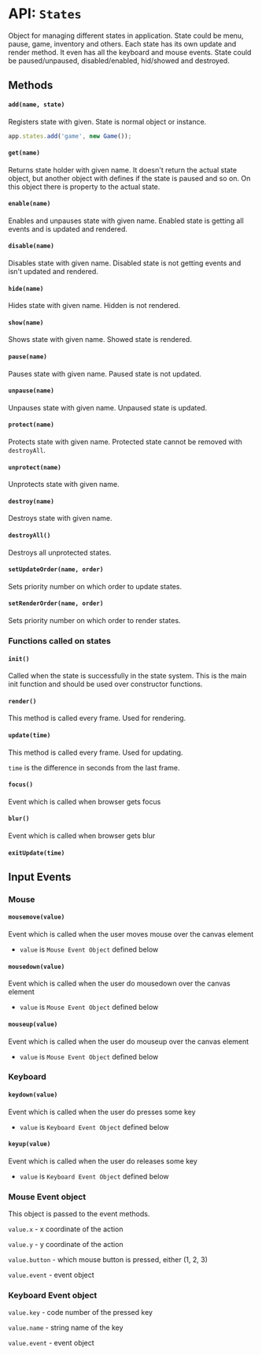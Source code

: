# API: `States`

Object for managing different states in application. State could be menu, pause,
game, inventory and others. Each state has its own update and render method. It
even has all the keyboard and mouse events. State could be paused/unpaused, disabled/enabled,
hid/showed and destroyed.

Methods
-------

#### `add(name, state)`

Registers state with given. State is normal object or instance.

```javascript
app.states.add('game', new Game());
```

#### `get(name)`

Returns state holder with given name. It doesn't return the actual state
object, but another object with defines if the state is paused and so on. On
this object there is property to the actual state.

#### `enable(name)`

Enables and unpauses state with given name. Enabled state is getting all events and is updated and rendered.

#### `disable(name)`

Disables state with given name. Disabled state is not getting events and isn't updated and rendered.

#### `hide(name)`

Hides state with given name. Hidden is not rendered.

#### `show(name)`

Shows state with given name. Showed state is rendered.

#### `pause(name)`

Pauses state with given name. Paused state is not updated.

#### `unpause(name)`

Unpauses state with given name. Unpaused state is updated.

#### `protect(name)`

Protects state with given name. Protected state cannot be removed with `destroyAll`.

#### `unprotect(name)`

Unprotects state with given name.

#### `destroy(name)`

Destroys state with given name.

#### `destroyAll()`

Destroys all unprotected states.

#### `setUpdateOrder(name, order)`

Sets priority number on which order to update states.

#### `setRenderOrder(name, order)`

Sets priority number on which order to render states.

### Functions called on states

#### `init()`

Called when the state is successfully in the state system. This is the main
init function and should be used over constructor functions.

#### `render()`

This method is called every frame. Used for rendering.

#### `update(time)`

This method is called every frame. Used for updating.

`time` is the difference in seconds from the last frame.

#### `focus()`

Event which is called when browser gets focus

#### `blur()`

Event which is called when browser gets blur

#### `exitUpdate(time)`

## Input Events

### Mouse

#### `mousemove(value)`

Event which is called when the user moves mouse over the canvas element

- `value` is `Mouse Event Object` defined below

#### `mousedown(value)`

Event which is called when the user do mousedown over the canvas element

- `value` is `Mouse Event Object` defined below

#### `mouseup(value)`

Event which is called when the user do mouseup over the canvas element

- `value` is `Mouse Event Object` defined below

### Keyboard

#### `keydown(value)`

Event which is called when the user do presses some key

- `value` is `Keyboard Event Object` defined below

#### `keyup(value)`

Event which is called when the user do releases some key

- `value` is `Keyboard Event Object` defined below

### Mouse Event object

This object is passed to the event methods.

`value.x` - x coordinate of the action

`value.y` - y coordinate of the action

`value.button` - which mouse button is pressed, either (1, 2, 3)

`value.event` - event object

### Keyboard Event object

`value.key` - code number of the pressed key

`value.name` - string name of the key

`value.event` - event object
